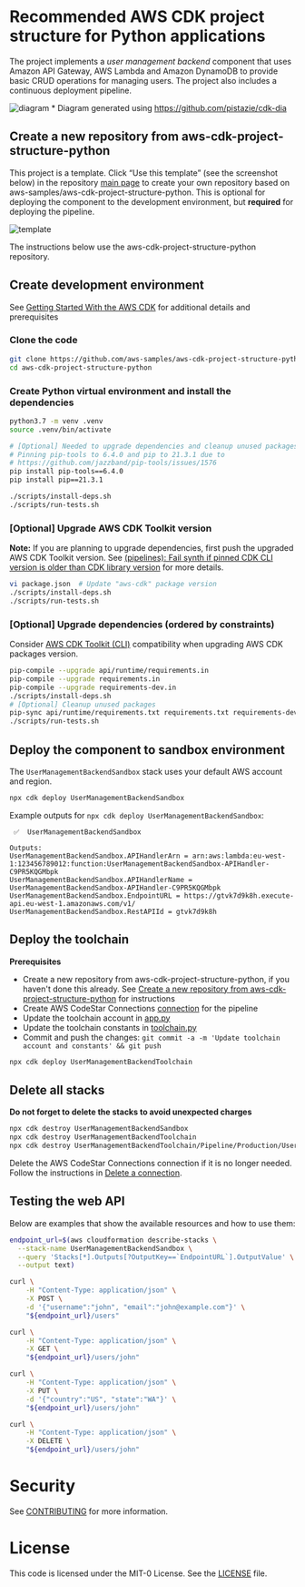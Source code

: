# Recommended AWS CDK project structure for Python applications
The project implements a *user management backend* component that uses 
Amazon API Gateway, AWS Lambda and Amazon DynamoDB to provide basic CRUD operations 
for managing users. The project also includes a continuous deployment pipeline.

![diagram](https://user-images.githubusercontent.com/4362270/190571364-50987a50-1168-4ff2-95e5-61d9bd680d6e.png)
\* Diagram generated using https://github.com/pistazie/cdk-dia

## Create a new repository from aws-cdk-project-structure-python
This project is a template. Click “Use this template” (see the screenshot below) in 
the repository [main page](https://github.com/aws-samples/aws-cdk-project-structure-python)
to create your own repository based on aws-samples/aws-cdk-project-structure-python. 
This is optional for deploying the component to the development environment, but 
**required** for deploying the pipeline.

![template](https://user-images.githubusercontent.com/4362270/128629234-31cd275e-6a3f-4a6a-9010-028a0a279950.png)

The instructions below use the aws-cdk-project-structure-python repository.

## Create development environment
See [Getting Started With the AWS CDK](https://docs.aws.amazon.com/cdk/latest/guide/getting_started.html)
for additional details and prerequisites

### Clone the code
```bash
git clone https://github.com/aws-samples/aws-cdk-project-structure-python
cd aws-cdk-project-structure-python
```

### Create Python virtual environment and install the dependencies
```bash
python3.7 -m venv .venv
source .venv/bin/activate

# [Optional] Needed to upgrade dependencies and cleanup unused packages
# Pinning pip-tools to 6.4.0 and pip to 21.3.1 due to
# https://github.com/jazzband/pip-tools/issues/1576
pip install pip-tools==6.4.0
pip install pip==21.3.1

./scripts/install-deps.sh
./scripts/run-tests.sh
```

### [Optional] Upgrade AWS CDK Toolkit version
**Note:** If you are planning to upgrade dependencies, first push the upgraded AWS CDK Toolkit version.
See [(pipelines): Fail synth if pinned CDK CLI version is older than CDK library version](https://github.com/aws/aws-cdk/issues/15519) 
for more details.

```bash
vi package.json  # Update "aws-cdk" package version
./scripts/install-deps.sh
./scripts/run-tests.sh
```

### [Optional] Upgrade dependencies (ordered by constraints)
Consider [AWS CDK Toolkit (CLI)](https://docs.aws.amazon.com/cdk/latest/guide/reference.html#versioning) compatibility 
when upgrading AWS CDK packages version.

```bash
pip-compile --upgrade api/runtime/requirements.in
pip-compile --upgrade requirements.in
pip-compile --upgrade requirements-dev.in
./scripts/install-deps.sh
# [Optional] Cleanup unused packages
pip-sync api/runtime/requirements.txt requirements.txt requirements-dev.txt
./scripts/run-tests.sh
```

## Deploy the component to sandbox environment
The `UserManagementBackendSandbox` stack uses your default AWS account and region.

```bash
npx cdk deploy UserManagementBackendSandbox
```

Example outputs for `npx cdk deploy UserManagementBackendSandbox`:
```text
 ✅  UserManagementBackendSandbox

Outputs:
UserManagementBackendSandbox.APIHandlerArn = arn:aws:lambda:eu-west-1:123456789012:function:UserManagementBackendSandbox-APIHandler-C9PR5KQGMbpk
UserManagementBackendSandbox.APIHandlerName = UserManagementBackendSandbox-APIHandler-C9PR5KQGMbpk
UserManagementBackendSandbox.EndpointURL = https://gtvk7d9k8h.execute-api.eu-west-1.amazonaws.com/v1/
UserManagementBackendSandbox.RestAPIId = gtvk7d9k8h
```

## Deploy the toolchain
**Prerequisites**
- Create a new repository from aws-cdk-project-structure-python, if you haven't done 
  this already. See [Create a new repository from aws-cdk-project-structure-python](README.md#create-a-new-repository-from-aws-cdk-project-structure-python)
  for instructions
- Create AWS CodeStar Connections [connection](https://docs.aws.amazon.com/dtconsole/latest/userguide/welcome-connections.html)
  for the pipeline
- Update the toolchain account in [app.py](app.py) 
- Update the toolchain constants in [toolchain.py](toolchain.py)
- Commit and push the changes: `git commit -a -m 'Update toolchain account and constants' && git push`

```bash
npx cdk deploy UserManagementBackendToolchain
```

## Delete all stacks
**Do not forget to delete the stacks to avoid unexpected charges**
```bash
npx cdk destroy UserManagementBackendSandbox
npx cdk destroy UserManagementBackendToolchain
npx cdk destroy UserManagementBackendToolchain/Pipeline/Production/UserManagementBackend
```

Delete the AWS CodeStar Connections connection if it is no longer needed. Follow the instructions
in [Delete a connection](https://docs.aws.amazon.com/dtconsole/latest/userguide/connections-delete.html).

## Testing the web API
Below are examples that show the available resources and how to use them:

```bash
endpoint_url=$(aws cloudformation describe-stacks \
  --stack-name UserManagementBackendSandbox \
  --query 'Stacks[*].Outputs[?OutputKey==`EndpointURL`].OutputValue' \
  --output text)

curl \
    -H "Content-Type: application/json" \
    -X POST \
    -d '{"username":"john", "email":"john@example.com"}' \
    "${endpoint_url}/users"

curl \
    -H "Content-Type: application/json" \
    -X GET \
    "${endpoint_url}/users/john"

curl \
    -H "Content-Type: application/json" \
    -X PUT \
    -d '{"country":"US", "state":"WA"}' \
    "${endpoint_url}/users/john"

curl \
    -H "Content-Type: application/json" \
    -X DELETE \
    "${endpoint_url}/users/john"
```

# Security

See [CONTRIBUTING](CONTRIBUTING.md#security-issue-notifications) for more information.

# License

This code is licensed under the MIT-0 License. See the [LICENSE](LICENSE) file.
